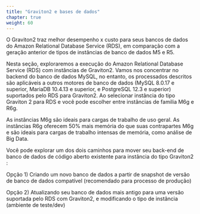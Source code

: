 ```yaml
---
title: "Graviton2 e bases de dados"
chapter: true
weight: 60
---
```


O Graviton2 traz melhor desempenho x custo para seus bancos de dados do Amazon Relational Database Service (RDS), em comparação com a geração anterior de tipos de instâncias de banco de dados M5 e R5.


Nesta seção, exploraremos a execução do Amazon Relational Database Service (RDS) com instâncias de  Graviton2. 
Vamos nos concentrar no backend do banco de dados MySQL, no entanto, os processados descritos são aplicáveis a outros motores de banco de dados (MySQL 8.0.17 e superior, MariaDB 10.4.13 e superior, e PostgreSQL 12.3 e superior) suportados pelo RDS para Graviton2. 
Ao selecionar instância do tipo Graviton 2 para RDS e você pode escolher entre instâncias de familia M6g e R6g.

As instâncias M6g são ideais para cargas de trabalho de uso geral. As instâncias R6g oferecem 50% mais memória do que suas contrapartes M6g e são ideais para cargas de trabalho intensas de memória, como análise de Big Data.


Você pode explorar um dos dois caminhos para mover seu back-end de banco de dados de código aberto existente para instância do tipo Graviton2 : 

Opção 1) Criando um novo banco de dados a partir de snapshot de versão de banco de dados compatível (recomendado para processo de produção) 

Opção 2) Atualizando seu banco de dados mais antigo para uma versão suportada pelo RDS com Graviton2, e modificando o tipo de instância (ambiente de teste/dev)





